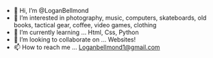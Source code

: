 - 👋 Hi, I’m @LoganBellmond
- 👀 I’m interested in photography, music, computers, skateboards, old books, tactical gear, coffee, video games, clothing
- 🌱 I’m currently learning ... Html, Css, Python
- 💞️ I’m looking to collaborate on ... Websites!
- 📫 How to reach me ... Loganbellmond1@gmail.com

<!---
LoganBellmond/LoganBellmond is a ✨ special ✨ repository because its `README.md` (this file) appears on your GitHub profile.
You can click the Preview link to take a look at your changes.
--->

